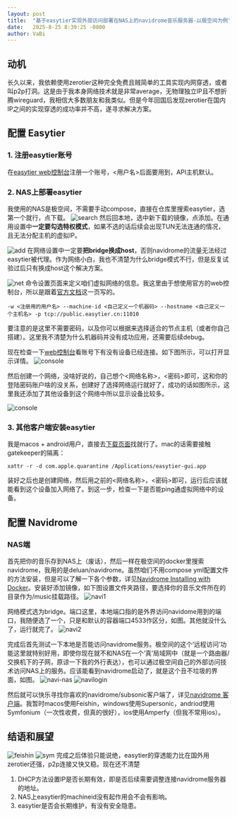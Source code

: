 ```yaml
---
layout: post
title:  "基于easytier实现外部访问部署在NAS上的navidrome音乐服务器-以极空间为例"
date:   2025-8-25 8:39:25 -0800
author: VaBi
---
```


## 动机

长久以来，我依赖使用zerotier这种完全免费且贼简单的工具实现内网穿透，或者叫p2p打洞。这是由于我本身网络技术就是非常average，无物理独立IP且不想折腾wireguard，我相信大多数朋友和我类似。但是今年回国后发现zerotier在国内IP之间的实现穿透的成功率并不高，遂寻求解决方案。

## 配置 Easytier
### 1. 注册easytier账号
在[easytier web控制台](https://easytier.cn/web#/auth)注册一个账号，<用户名>后面要用到，API主机默认。

### 2. NAS上部署easytier
我使用的NAS是极空间，不需要手动compose，直接在仓库里搜索easytier，选第一个就行，点下载。
![search](/imgs/easytierpost/search.png)
然后回本地，选中新下载的镜像，点添加。在通用设置中**一定要勾选特权模式**，如果不选的话后续会出现TUN无法连通的情况，且无法分配主机的虚拟IP。

![add](/imgs/easytierpost/add.png)
在网络设置中一定要**把bridge换成host**，否则navidrome的流量无法经过easytier被代理。作为网络小白，我也不清楚为什么bridge模式不行，但是反复试验过后只有换成host这个解决方案。

![net](/imgs/easytierpost/net.png)
命令设置页面来定义咱们虚拟网络的信息。我这里由于想使用官方的web控制台，所以是跟着[官方文档](https://easytier.cn/guide/network/web-console.html)这一页写的。
```
-w <注册用的用户名> --machine-id <自己定义一个机器码> --hostname <自己定义一个主机名> -p tcp://public.easytier.cn:11010
```
要注意的是这里不需要密码，以及你可以根据来选择适合的节点主机（或者你自己搭建）。这里我不清楚为什么机器码并没有成功应用，还需要后续debug。

现在检查一下[web控制台](https://easytier.cn/web#)看账号下有没有设备已经连接。如下图所示，可以打开显示详情。
![console](/imgs/easytierpost/console.png)

然后创建一个网络，没啥好说的，自己想个<网络名称>，<密码>即可，这和你的登陆密码账户啥的没关系，创建好了选择网络运行就好了，成功的话如图所示，这里我还添加了其他设备到这个网络中所以显示设备比较多。

![console](/imgs/easytierpost/console2.png)
### 3. 其他客户端安装easytier
我是macos + android用户，直接去[下载页面](https://easytier.cn/guide/download.html)找就行了。mac的话需要接触gatekeeper的隔离：
```
xattr -r -d com.apple.quarantine /Applications/easytier-gui.app
```
装好之后也是创建网络，然后用之前的<网络名称>，<密码>即可，运行后应该就能看到这个设备加入网络了。到这一步，检查一下是否能ping通虚拟网络中的设备。

## 配置 Navidrome
### NAS端
首先把你的音乐存到NAS上（废话），然后一样在极空间的docker里搜索navidrome，我用的是deluan/navidrome。虽然咱们不用compose yml配置文件的方法安装，但是可以了解一下各个参数，详见[Navidrome Installing with Docker](https://www.navidrome.org/docs/installation/docker/)。安装好添加镜像，如下图设置文件夹路径，要选择你的音乐文件所在的目录作为/music挂载路径。
![navi1](/imgs/easytierpost/navi1.png)

网络模式选为bridge。端口这里，本地端口指的是外界访问navidome用到的端口，我随便选了一个，只是和默认的容器端口4533作区分，如图。其他就没什么了，运行就完了。
![navi2](/imgs/easytierpost/navi2.png)

完成后首先测试一下本地是否能访问navidrome服务。极空间的这个‘远程访问’功能这里就特别好用，即使你现在就不和NAS在一个‘真’局域网中（就是一个路由器/交换机下的子网，原谅一下我的外行表达），也可以通过极空间自己的外部访问技术访问NAS上的服务。应该能看到navidrome启动了，就是这个丑不垃圾的界面，如图。
![navi-nas](/imgs/easytierpost/navi-nas.png)
![navilogin](/imgs/easytierpost/navilogin.png)

然后就可以快乐寻找你喜欢的navidrome/subsonic客户端了，详见[navidrome 客户端](https://www.navidrome.org/docs/overview/)。我暂时macos使用Feishin，windows使用Supersonic，andriod使用Symfonium（一次性收费，但真的很好），ios使用Amperfy（但我不常用ios）。

## 结语和展望
![feishin](/imgs/easytierpost/feishin.png)
![sym](/imgs/easytierpost/sym.jpg)
完成之后体验只能说绝，easytier的穿透能力比在国外用zerotier还强，p2p连接又快又稳。现在还不清楚
1. DHCP方法设置IP是否长期有效，即是否后续需要调整连接navidrome服务器的地址。
2. NAS上easytier的machineid没有起作用会不会有影响。
3. easytier是否会长期维护，有没有安全隐患。


